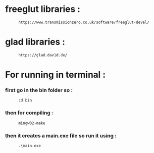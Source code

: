 # freeglut libraries : 
          https://www.transmissionzero.co.uk/software/freeglut-devel/
# glad libraries : 
          https://glad.dav1d.de/
# For running in terminal :
### first go in the bin folder so :
          cd bin

### then for compiling :
          mingw32-make

### then it creates a main.exe file so run it using :
          .\main.exe
